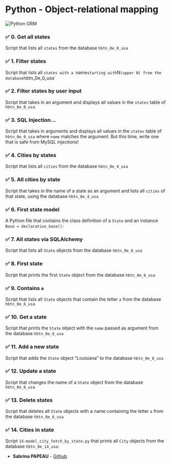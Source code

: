 # Python - Object-relational mapping

![Python ORM](https://zupimages.net/up/23/48/w08s.png)


### :white_check_mark: 0. Get all states
Script that lists all `states` from the database `hbtn_0e_0_usa`


### :white_check_mark: 1. Filter states
Script that lists all `states with a `name` starting with `N` (upper N) from the database `hbtn_0e_0_usa`


### :white_check_mark: 2. Filter states by user input
Script that takes in an argument and displays all values in the `states` table of `hbtn_0e_0_usa` 


### :white_check_mark: 3. SQL Injection...
Script that takes in arguments and displays all values in the `states` table of `hbtn_0e_0_usa` where `name` matches the argument. But this time, write one that is safe from MySQL injections!


### :white_check_mark: 4. Cities by states
Script that lists all `cities` from the database `hbtn_0e_4_usa`


### :white_check_mark: 5. All cities by state
Script that takes in the name of a state as an argument and lists all `cities` of that state, using the database `hbtn_0e_4_usa`


### :white_check_mark: 6. First state model
A Python file that contains the class definition of a `State` and an instance `Base = declarative_base()`:


### :white_check_mark: 7. All states via SQLAlchemy
Script that lists all `State` objects from the database `hbtn_0e_6_usa`


### :white_check_mark: 8. First state
Script that prints the first `State` object from the database `hbtn_0e_6_usa`


### :white_check_mark: 9. Contains `a`
Script that lists all `State` objects that contain the letter `a` from the database `hbtn_0e_6_usa`


### :white_check_mark: 10. Get a state
Script that prints the `State` object with the `name` passed as argument from the database `hbtn_0e_6_usa`


### :white_check_mark: 11. Add a new state
Script that adds the `State` object “Louisiana” to the database `hbtn_0e_6_usa`


### :white_check_mark: 12. Update a state
Script that changes the name of a `State` object from the database `hbtn_0e_6_usa`


### :white_check_mark: 13. Delete states
Script that deletes all `State` objects with a name containing the letter `a` from the database `hbtn_0e_6_usa`


### :white_check_mark: 14. Cities in state
Script `14-model_city_fetch_by_state.py` that prints all `City` objects from the database `hbtn_0e_14_usa`:


* **Sabrina PAPEAU** - [Github](https://github.com/Holbiwan)
